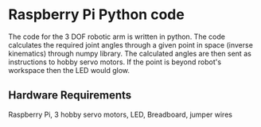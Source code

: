# Raspberry Pi Python code
The code for the 3 DOF robotic arm is written in python. 
The code calculates the required joint angles through a given point in space (inverse kinematics) through numpy library.
The calculated angles are then sent as instructions to hobby servo motors.
If the point is beyond robot's workspace then the LED would glow.
## Hardware Requirements
Raspberry Pi, 3 hobby servo motors, LED, Breadboard, jumper wires

